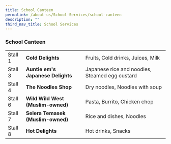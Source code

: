 ```yaml
---
title: School Canteen
permalink: /about-us/School-Services/school-canteen
description: ""
third_nav_title: School Services
---
```

### School Canteen

|  	|  	|  	|
|---	|---	|---	|
| Stall 1 	| **Cold Delights** 	| Fruits, Cold drinks, Juices, Milk 	|
| Stall 3 	| **Auntie em's Japanese Delights** 	| Japanese rice and noodles, Steamed egg custard 	|
| Stall 4 	| **The Noodles Shop** 	| Dry noodles, Noodles with soup 	|
| Stall 6 	| **Wild Wild West<br>(Muslim-owned)<br>** 	| Pasta, Burrito, Chicken chop 	|
| Stall 7 	| **Selera Temasek<br>(Muslim-owned)** 	| Rice and dishes, Noodles 	|
| Stall 8 	| **Hot Delights** 	| Hot drinks, Snacks 	|
